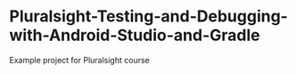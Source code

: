 # Pluralsight-Testing-and-Debugging-with-Android-Studio-and-Gradle
 Example project for Pluralsight course
